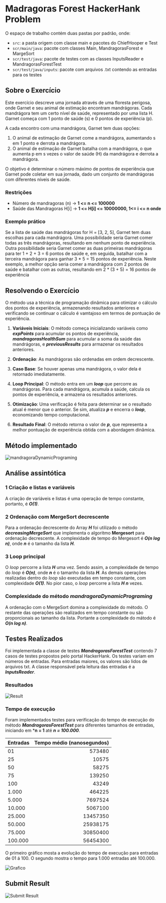 # Madragoras Forest HackerHank Problem

O espaço de trabalho contém duas pastas por padrão, onde:

- `src`: a pasta origem com classe main e pacotes do ChiefHooper e Test
- `scr/main/java`: pacote com classes Main, MandragorasForest e MargeSort
- `scr/test/java`: pacote de testes com as classes InputsReader e MandragorasForestTest
- `scr/test/java/inputs`: pacote com arquivos .txt contendo as entradas para os testes

## Sobre o Exercício
Este exercício descreve uma jornada através de uma floresta perigosa, onde Garnet e seu animal de estimação 
encontram mandrágoras. Cada mandrágora tem um certo nível de saúde, representado por uma lista H. Garnet 
começa com 1 ponto de saúde (s) e 0 pontos de experiência (p).

A cada encontro com uma mandrágora, Garnet tem duas opções:

1. O animal de estimação de Garnet come a mandrágora, aumentando s em 1 ponto e derrota a mandrágora.
2. O animal de estimação de Garnet batalha com a mandrágora, o que aumenta p em s vezes o valor de saúde (H) da mandrágora e derrota a mandrágora.

O objetivo é determinar o número máximo de pontos de experiência que Garnet pode coletar em sua jornada, 
dado um conjunto de mandrágoras com diferentes níveis de saúde.

### Restrições

- Número de mandragoras (n) -> **1 <= n <= 100000**
- Saúde das Mandragoras H[i] -> **1 <= H[i] <= 10000000, 1<= i <= n onde**

### Exemplo prático
Se a lista de saúde das mandrágoras for H = [3, 2, 5], Garnet tem duas escolhas para cada mandrágora. 
Uma possibilidade seria Garnet comer todas as três mandrágoras, resultando em nenhum ponto de experiência. 
Outra possibilidade seria Garnet comer as duas primeiras mandrágoras para ter 1 + 2 + 3 = 6 pontos de saúde e, 
em seguida, batalhar com a terceira mandrágora para ganhar 3 * 5 = 15 pontos de experiência. Neste exemplo, 
a melhor opção seria comer a mandrágora com 2 pontos de saúde e batalhar com as outras, resultando 
em 2 * (3 + 5) = 16 pontos de experiência


## Resolvendo o Exercício 

O método usa a técnica de programação dinâmica para otimizar o cálculo dos pontos de experiência, armazenando
resultados anteriores e verificando se continuar o cálculo é vamtajoso em termos de pontuação de experiência.

1. **Variáveis Iniciais**: O método começa inicializando variáveis como ***expPoints*** para acumular os pontos de experiência, 
***mandragorasHealthSum*** para acumular a soma da saúde das mandrágoras, e ***previousResults*** para armazenar os resultados anteriores.

2. **Ordenação**: As mandrágoras são ordenadas em ordem decrescente.

3. **Caso Base**: Se houver apenas uma mandrágora, o valor dela é retornado imediatamente.

4. **Loop Principal**: O método entra em um ***loop*** que percorre as mandrágoras. Para cada mandrágora, acumula a saúde, 
calcula os pontos de experiência, e armazena os resultados anteriores.

5. **Otimização**: Uma verificação é feita para determinar se o resultado atual é menor que o anterior. Se sim, atualiza ***p*** e 
encerra o ***loop***, economizando tempo computacional.

6. **Resultado Final**: O método retorna o valor de ***p***, que representa a melhor pontuação de experiência obtida com a abordagem dinâmica.

## Método implementado

![mandragoraDynamicPrograming](images/code.png)

## Análise assintótica

### 1 Criação e listas e variáveis
A criação de variáveis e listas é uma operação de tempo constante, portanto, é ***O(1)***.

### 2 Ordenação com MergeSort decrescente
Para a ordenação decrescente do Array ***H*** foi utilizado o método ***decreasingMergeSort*** que
implementa o algoritmo **Mergesort** para ordenação decrescente. A complexidade de tempo do Mergesort 
é ***O(n log n)***, onde ***n*** é o tamanho da lista ***H***.

### 3 Loop principal

O *loop* percorre a lista ***H*** uma vez. Sendo assim, a complexidade de tempo do *loop* é
***O(n)***, onde ***n*** é o tamanho da lista ***H***. As demais operações realizadas dentro do
*loop* são executadas em tempo constante, com complexidade ***O(1)***. No pior caso, o *loop* percorre
a lista ***H*** ***n*** vezes.

### Complexidade do método ***mandragoraDynamicPrograming***

A ordenação com o MergeSort domina a complexidade do método. O restante das operações são realizados em
tempo constante ou são proporcionais ao tamanho da lista. Portante a complexidade do mátodo é ***O(n log n)***.


## Testes Realizados

Foi implementada a classe de testes ***MandragorasForestTest*** contendo 7 casos de testes propostos
pelo portal HackerHank. Os testes variam em números de entradas. Para entradas maiores, os valores
são lidos de arquivos txt. A classe responsável pela leitura das entradas é a ***InputsReader***.

### Resultados

![Result](images/testes.png)

### Tempo de execução

Foram implementados testes para verificação do tempo de execução do método ***MandragorasForestTest***
para diferentes tamanhos de entradas, iniciando em ***n = 1** até ***n = 100.000***.

| Entradas | Tempo médio (nanosegundos) |
|----------|---------------------------:|
| 01       |                     573480 |
| 25       |                      10575 |
| 50       |                      58275 |
| 75       |                     139250 |
| 100      |                      43249 |
| 1.000    |                     464225 |
| 5.000    |                    7697524 |
| 10.000   |                    5067100 |
| 25.000   |                   13457350 |
| 50.000   |                   25938175 |
| 75.000   |                   30850400 |
| 100.000  |                   56454300 |

O primeiro gráfico mosta a evolução do tempo de execução para entradas
de 01 á 100. O segundo mostra o tempo para 1.000 entradas até 100.000.

![Grafico](images/graficoUm.png)


## Submit Result

![Submit Result](images/Results.png)